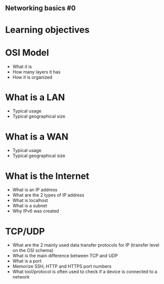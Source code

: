 ## Networking basics #0
# Learning objectives
# OSI Model

*   What it is
*   How many layers it has
*   How it is organized

# What is a LAN

 *   Typical usage
 *   Typical geographical size

# What is a WAN

*    Typical usage
*   Typical geographical size

# What is the Internet

 *   What is an IP address
 *   What are the 2 types of IP address
 *   What is localhost
 *   What is a subnet
 *   Why IPv6 was created

# TCP/UDP

*    What are the 2 mainly used data transfer protocols for IP (transfer level on the OSI schema)
*    What is the main difference between TCP and UDP
*    What is a port
*    Memorize SSH, HTTP and HTTPS port numbers
*    What tool/protocol is often used to check if a device is connected to a network


